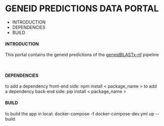 <h1> GENEID PREDICTIONS DATA PORTAL </h1>

<div>
<ul>
  <li>INTRODUCTION</li>
  <li>DEPENDENCIES</li>
  <li>BUILD</li>
</ul>
</div>
 
<div>
  <h4> INTRODUCTION </H4>
  <p>
  This portal contains the geneid predictions of the <a href="https://github.com/FerriolCalvet/geneidBLASTx-nf">geneidBLASTx-nf</a> pipeline
  </p>
</div>
</br>
<div>
  <h4> DEPENDENCIES </H4>
</div>
to add a dependency front-end side: npm install < package_name >
to add a dependency back-end side: pip install < package_name >


<div>
  <h4> BUILD </H4>
</div>

to build the app in local: docker-compose -f docker-compose-dev.yml up --build
